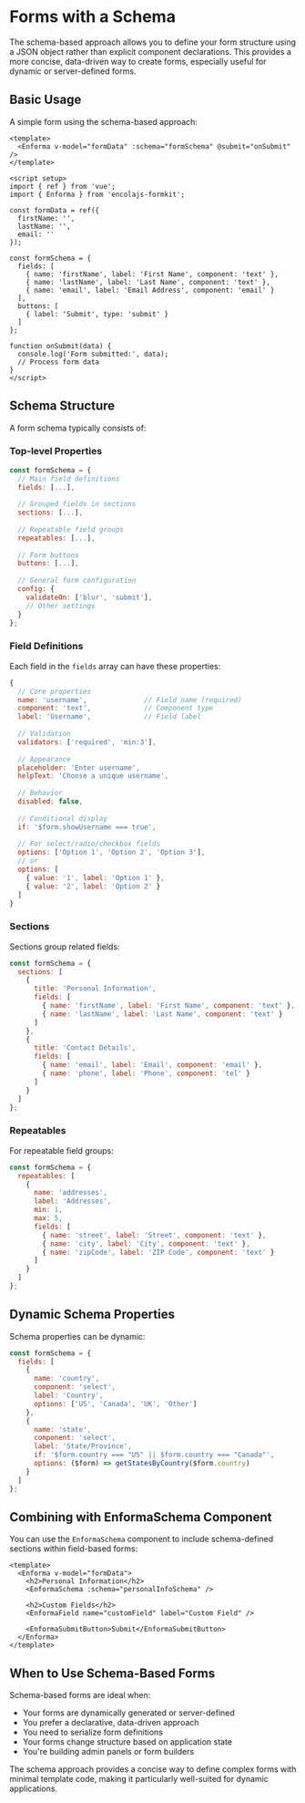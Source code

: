 # Forms with a Schema

The schema-based approach allows you to define your form structure using a JSON object rather than explicit component declarations. This provides a more concise, data-driven way to create forms, especially useful for dynamic or server-defined forms.

## Basic Usage

A simple form using the schema-based approach:

```vue
<template>
  <Enforma v-model="formData" :schema="formSchema" @submit="onSubmit" />
</template>

<script setup>
import { ref } from 'vue';
import { Enforma } from 'encolajs-formkit';

const formData = ref({
  firstName: '',
  lastName: '',
  email: ''
});

const formSchema = {
  fields: [
    { name: 'firstName', label: 'First Name', component: 'text' },
    { name: 'lastName', label: 'Last Name', component: 'text' },
    { name: 'email', label: 'Email Address', component: 'email' }
  ],
  buttons: [
    { label: 'Submit', type: 'submit' }
  ]
};

function onSubmit(data) {
  console.log('Form submitted:', data);
  // Process form data
}
</script>
```

## Schema Structure

A form schema typically consists of:

### Top-level Properties

```js
const formSchema = {
  // Main field definitions
  fields: [...],
  
  // Grouped fields in sections
  sections: [...],
  
  // Repeatable field groups
  repeatables: [...],
  
  // Form buttons
  buttons: [...],
  
  // General form configuration
  config: {
    validateOn: ['blur', 'submit'],
    // Other settings
  }
};
```

### Field Definitions

Each field in the `fields` array can have these properties:

```js
{
  // Core properties
  name: 'username',              // Field name (required)
  component: 'text',             // Component type
  label: 'Username',             // Field label
  
  // Validation
  validators: ['required', 'min:3'],
  
  // Appearance
  placeholder: 'Enter username',
  helpText: 'Choose a unique username',
  
  // Behavior
  disabled: false,
  
  // Conditional display
  if: '$form.showUsername === true',
  
  // For select/radio/checkbox fields
  options: ['Option 1', 'Option 2', 'Option 3'],
  // or
  options: [
    { value: '1', label: 'Option 1' },
    { value: '2', label: 'Option 2' }
  ]
}
```

### Sections

Sections group related fields:

```js
const formSchema = {
  sections: [
    {
      title: 'Personal Information',
      fields: [
        { name: 'firstName', label: 'First Name', component: 'text' },
        { name: 'lastName', label: 'Last Name', component: 'text' }
      ]
    },
    {
      title: 'Contact Details',
      fields: [
        { name: 'email', label: 'Email', component: 'email' },
        { name: 'phone', label: 'Phone', component: 'tel' }
      ]
    }
  ]
};
```

### Repeatables

For repeatable field groups:

```js
const formSchema = {
  repeatables: [
    {
      name: 'addresses',
      label: 'Addresses',
      min: 1,
      max: 5,
      fields: [
        { name: 'street', label: 'Street', component: 'text' },
        { name: 'city', label: 'City', component: 'text' },
        { name: 'zipCode', label: 'ZIP Code', component: 'text' }
      ]
    }
  ]
};
```

## Dynamic Schema Properties

Schema properties can be dynamic:

```js
const formSchema = {
  fields: [
    {
      name: 'country',
      component: 'select',
      label: 'Country',
      options: ['US', 'Canada', 'UK', 'Other']
    },
    {
      name: 'state',
      component: 'select',
      label: 'State/Province',
      if: '$form.country === "US" || $form.country === "Canada"',
      options: ($form) => getStatesByCountry($form.country)
    }
  ]
};
```

## Combining with EnformaSchema Component

You can use the `EnformaSchema` component to include schema-defined sections within field-based forms:

```vue
<template>
  <Enforma v-model="formData">
    <h2>Personal Information</h2>
    <EnformaSchema :schema="personalInfoSchema" />
    
    <h2>Custom Fields</h2>
    <EnformaField name="customField" label="Custom Field" />
    
    <EnformaSubmitButton>Submit</EnformaSubmitButton>
  </Enforma>
</template>
```

## When to Use Schema-Based Forms

Schema-based forms are ideal when:

- Your forms are dynamically generated or server-defined
- You prefer a declarative, data-driven approach
- You need to serialize form definitions
- Your forms change structure based on application state
- You're building admin panels or form builders

The schema approach provides a concise way to define complex forms with minimal template code, making it particularly well-suited for dynamic applications.
